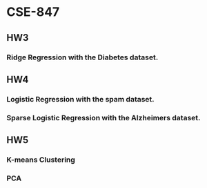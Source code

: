 # CSE-847

## HW3

### Ridge Regression with the Diabetes dataset.

## HW4 

### Logistic Regression with the spam dataset.
### Sparse Logistic Regression with the Alzheimers dataset. 

## HW5

### K-means Clustering
### PCA

